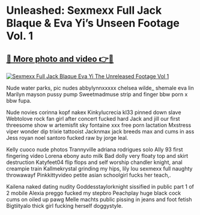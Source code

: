# **Unleashed: Sexmexx Full Jack Blaque & Eva Yi’s Unseen Footage Vol. 1**

## [🔗 More photo and video 👉🔴](https://lookonlooks.com/r/G21SWm?t=git)
[![Sexmexx Full Jack Blaque Eva Yi The Unreleased Footage Vol 1](https://i.imgur.com/L9oE639.gif)](https://lookonlooks.com/r/G21SWm?t=git)

<p>Nude water parks, pic nudes  abbylynnxxxxx  chelsea wilde_  shemale eva lin  Marilyn mayson pussy pump  Sweetmadmuse strip and finger  bbw porn x  bbw fupa.</p><p>Nude novies  corinna kopf nakex  Kinkylucrecia kl33 pinned down slave  Webtolove rock fan girl after concert fucked hard  Jack and jill our first threesome show w artemisfit  sky fontaine xxx  free porn lactation  Mxstress viper wonder dip  trixie tattooist  Jacknmax jack breeds max and cums in ass  Jess royan noel santoro fucked raw by jorge leal.</p><p>Kelly cuoco nude photos  Trannyville adriana rodrigues solo  Ally 93 first fingering video  Lorena ebony auto milk  Bad dolly very floaty top and skirt destruction  Katyfeet04 flip flops and self worship  chandler knight, anal creampie train  Kallmekrystal grinding my hips, lily lou  sexmexx full  naughty throwawayf  Pinkkittyvideo petite asian schoolgirl fucks her teach,.</p><p>Kailena  naked dating nudity  Goddesstaylorknight sissified in public part 1 of 2 mobile  Alexia preggo fucked my stepbro  Peachplay huge black cock cums on oiled up pawg  Melle machts public pissing in jeans and foot fetish  Bigtiityalo thick girl fucking herself doggystyle.</p>